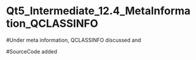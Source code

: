 # Qt5_Intermediate_12.4_MetaInformation_QCLASSINFO

#Under meta information, QCLASSINFO discussed and 

#SourceCode added

